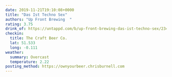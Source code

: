 ```yaml
---
date: 2019-11-21T19:10:08+0000
title: "Das Ist Techno Sex"
authors: "Up Front Brewing  "
rating: 3.75
drink_of: https://untappd.com/b/up-front-brewing-das-ist-techno-sex/2345999
checkin:
  title: The Craft Beer Co.
  lat: 51.533
  long: -0.111
weather:
  summary: Overcast
  temperature: 2.22
posting_method: https://ownyourbeer.chrisburnell.com
---
```

